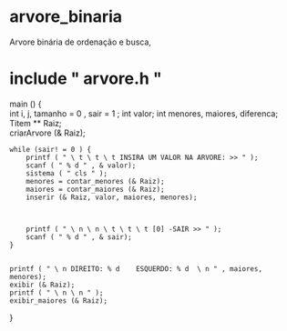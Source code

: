 # arvore_binaria
Arvore binária de ordenação e busca, 
# include " arvore.h "

main () {	
	int i, j, tamanho = 0 , sair = 1 ;
	int valor;
	int menores, maiores, diferenca;
	Titem ** Raiz;	
	criarArvore (& Raiz);
	
	
	while (sair! = 0 ) {		
		printf ( " \ t \ t \ t INSIRA UM VALOR NA ARVORE: >> " );
		scanf ( " % d " , & valor);
		sistema ( " cls " );	
		menores = contar_menores (& Raiz);
		maiores = contar_maiores (& Raiz);	
		inserir (& Raiz, valor, maiores, menores);
	
	
			
		printf ( " \ n \ n \ t \ t \ t [0] -SAIR >> " );
		scanf ( " % d " , & sair);
	}
	
	
	printf ( " \ n DIREITO: % d    ESQUERDO: % d  \ n " , maiores, menores);
	exibir (& Raiz);
	printf ( " \ n \ n " );
	exibir_maiores (& Raiz);		

}
